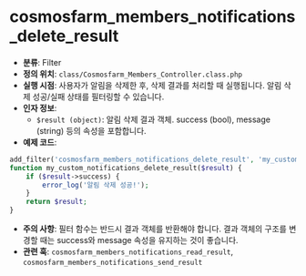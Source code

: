 # cosmosfarm_members_notifications_delete_result

- **분류**: Filter
- **정의 위치**: `class/Cosmosfarm_Members_Controller.class.php`
- **실행 시점**: 사용자가 알림을 삭제한 후, 삭제 결과를 처리할 때 실행됩니다. 알림 삭제 성공/실패 상태를 필터링할 수 있습니다.
- **인자 정보**:
  - `$result (object)`: 알림 삭제 결과 객체. success (bool), message (string) 등의 속성을 포함합니다.
- **예제 코드**:

```php
add_filter('cosmosfarm_members_notifications_delete_result', 'my_custom_notifications_delete_result');
function my_custom_notifications_delete_result($result) {
    if ($result->success) {
        error_log('알림 삭제 성공!');
    }
    return $result;
}
```

- **주의 사항**: 필터 함수는 반드시 결과 객체를 반환해야 합니다. 결과 객체의 구조를 변경할 때는 success와 message 속성을 유지하는 것이 좋습니다.
- **관련 훅**: `cosmosfarm_members_notifications_read_result`, `cosmosfarm_members_notifications_send_result`

